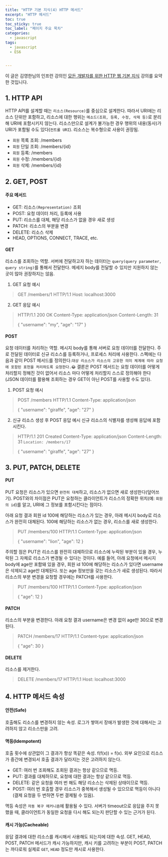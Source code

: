 ```yaml
---
title: "HTTP 기본 지식(4) HTTP 메서드"
excerpt: "HTTP 메서드"
toc: true
toc_sticky: true
toc_label: "페이지 주요 목차"
categories:
  - javascript
tags:
  - javascript
  - ES6


---
```


이 글은 김영한님의 인프런 강의인 [모든 개발자를 위한 HTTP 웹 기본 지식](https://www.inflearn.com/course/http-%EC%9B%B9-%EB%84%A4%ED%8A%B8%EC%9B%8C%ED%81%AC/dashboard) 강의를 요약한 것입니다.



## 1. HTTP API



HTTP API를 설계할 때는 `리소스(Resource)`를 중심으로 설계한다. 따라서 URI에는 리소스 단위만 포함하고, 리소스에 대한 행위는 `메소드(조회, 등록, 수정, 삭제 등)`로 분리해 URI에 포함시키지 않는다. 리소스만으로 설계가 불가능한 경우 행위의 내용(동사)가 URI가 포함될 수도 있다(`컨트롤 URI`). 리소스는 복수형으로 사용이 권장됨.
- `회원` 목록 조회: /members
- `회원` 단일 조회: /members/{id}
- `회원` 등록: /members
- `회원` 수정: /members/{id}
- `회원` 삭제: /members/{id}



## 2. GET, POST



#### 주요 메서드
- GET: 리소스`(Representation)` 조회
- POST: 요청 데이터 처리, 등록에 사용
- PUT: 리소스를 대체, 해당 리소스가 없을 경우 새로 생성
- PATCH: 리소스의 부분을 변경
- DELETE: 리소스 삭제
- HEAD, OPTIONS, CONNECT, TRACE, etc.

#### GET
리소스를 조회하는 역할. 서버에 전달하고자 하는 데이터는 `query(query parameter, query string)`를 통해서 전달한다. 메세지 body를 전달할 수 있지만 지원하지 않는 곳이 많아 권장하지는 않음.

1. GET 요청 예시
>
> GET /members/1 HTTP/1.1
> Host: localhost:3000

2. GET 응답 예시
>
> HTTP/1.1 200 OK
> Content-Type: application/json
> Content-Length: 31
>
> {
> "username": "my",
> "age": "17"
> }

#### POST
요청 데이터를 처리하는 역할. 메시지 body를 통해 서버로 요청 데이터를 전달한다. 주로 전달된 데이터로 신규 리소스를 등록하거나, 프로세스 처리에 사용한다. 스펙에는 다음과 같이 POST 메서드를 정의한다.`대상 리소스가 리소스의 고유한 의미 체계에 따라 요청에 포함된 표헌을 처리하도록 요청한다.😂` 결론은 POST 메서드는 요청 데이터를 어떻게 처리할지 정해진 것이 없어서 리소스 마다 어떻게 처리할지 스스로 정의해야 한다(JSON 데이터를 활용해 조회하는 경우 GET이 아닌 POST를 사용할 수도 있다).

1. POST 요청 예시
>
> POST /members HTTP/1.1
> Content-Type: application/json
>
> {
> "username": "giraffe",
> "age": "27"
> }

2. 신규 리소스 생성 후 POST 응답 예시
신규 리소스의 식별자를 생성해 응답에 포함시킨다.
>
> HTTP/1.1 201 Created
> Content-Type: application/json
> Content-Length: 31
> `Location: /members/17` 
>
> {
> "username": "giraffe",
> "age": "27"
> }



## 3. PUT, PATCH, DELETE



#### PUT
PUT 요청은 리소스가 있으면 `완전히 대체`하고, 리소스가 없으면 새로 생성한다(덮어쓰기). POST와의 차이점은 PUT은 요청하는 클라이언트가 리소스의 정확한 위치(예: `회원의 id`)를 알고, URI에 그 정보를 포함시킨다는 점이다. 

아래 요청 결과 회원 id 100에 해당하는 리소스가 있는 경우, 아래 메시지 body로 리소스가 완전히 대체된다. 100에 해당하는 리소스가 없는 경우, 리소스를 새로 생성한다.

> PUT /members/100 HTTP/1.1
> Content-Type: application/json
>
> {
> "username": "lion",
> "age": 12
> }

주의할 점은 PUT은 리소스를 완전히 대체하므로 리소스에 누락된 부분이 있을 경우, 누락된 그 자체로 리소스가 변경될 수 있다는 것이다. 예를 들어, 아래 요청에서 메시지 body에 age만 포함돼 있을 경우, 회원 id 100에 해당하는 리소스가 있다면 username은 삭제되고 age만 대체된다. 또는 age 정보만을 갖는 리소스가 새로 생성된다. 따라서 리소스의 부분 변경을 요청할 경우에는 PATCH를 사용한다.

> PUT /members/100 HTTP/1.1
> Content-Type: application/json
>
> {
> "age": 12
> }


#### PATCH
리소스의 부분을 변경한다. 아래 요청 결과 username은 변경 없이 age만 30으로 변경된다.
> PATCH /members/17 HTTP/1.1
> Content-type: application/json
>
> {
> "age": 30
> }

#### DELETE
리소스를 제거한다.
>DELETE /members/17 HTTP/1.1
>Host: localhost:3000



## 4. HTTP 메서드 속성



#### 안전(Safe)
호출해도 리소스를 변경하지 않는 속성. 로그가 쌓여서 장애가 발생한 것에 대해서는 고려하지 않고 리소스만을 고려.

#### 멱등(Idempotent)
호출 횟수에 상관없이 그 결과가 항상 똑같은 속성. f(f(x)) = f(x). 외부 요인으로 리소스가 중간에 변경되서 호출 결과가 달라지는 것은 고려하지 않는다.

- GET: 여러 번 조회해도 조회된 결과는 항상 같으므로 멱등.
- PUT: 결과를 대체하므로, 요청에 대한 결과는 항상 같으므로 멱등.
- DELETE: 같은 요청을 여러 번 해도 해당 리소스는 삭제된 상태이므로 멱등.
- POST: 여러 번 호출할 경우 리소스가 중복해서 생성될 수 있으므로 멱등이 아니다(결제 요청을 두 번하면 두번 결제될 수 있음).

멱등 속성은 `자동 복구 메커니즘`에 활용될 수 있다. 서버가 timeout으로 응답을 주지 못했을 때, 클라이언트가 동일한 요청을 다시 해도 되는지 판단할 수 있는 근거가 된다.

#### 캐시 가능(Cacheable)
응답 결과에 대한 리소스를 캐시해서 사용해도 되는지에 대한 속성. GET, HEAD, POST, PATCH 메서드가 캐시 가능하지만, 캐시 키를 고려하는 부분이 POST, PATCH는 까다로워 실제로 `GET`, `HEAD` 정도만 캐시로 사용한다. 